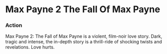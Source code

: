 # Max Payne 2 The Fall Of Max Payne

### Action

Max Payne 2: The Fall of Max Payne is a violent, film-noir love story. Dark, tragic and intense, the in-depth story is a thrill-ride of shocking twists and revelations. Love hurts.